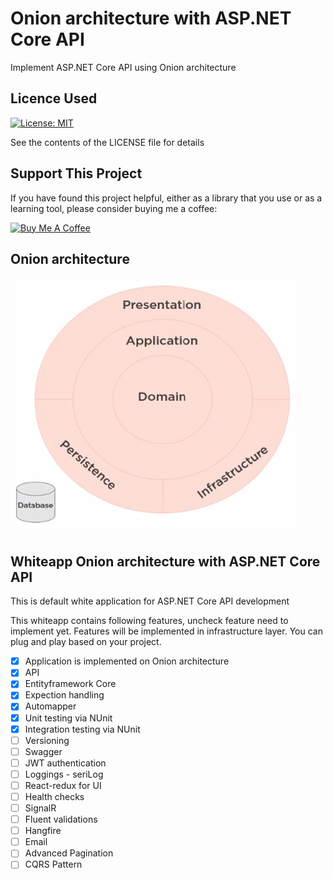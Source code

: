 # Onion architecture with ASP.NET Core API 

 Implement ASP.NET Core API using Onion architecture

## Licence Used
[![License: MIT](https://img.shields.io/badge/License-MIT-yellow.svg)](https://opensource.org/licenses/MIT)

See the contents of the LICENSE file for details

## Support This Project

If you have found this project helpful, either as a library that you use or as a learning tool, please consider buying me a coffee:

<a href="https://www.buymeacoffee.com/amitpnaik" target="_blank"><img src="https://www.buymeacoffee.com/assets/img/custom_images/orange_img.png" alt="Buy Me A Coffee" style="height: 41px !important;width: 174px !important" ></a>

## Onion architecture

![image](Assert/Onion.png)

## Whiteapp Onion architecture with ASP.NET Core API 

This is default white application for ASP.NET Core API development

This whiteapp contains following features, uncheck feature need to implement yet. Features will be implemented in infrastructure layer. You can plug and play based on your project.

- [x] Application is implemented on Onion architecture
- [x] API
- [x] Entityframework Core
- [x] Expection handling
- [x] Automapper
- [x] Unit testing via NUnit
- [x] Integration testing via NUnit
- [ ] Versioning
- [ ] Swagger
- [ ] JWT authentication
- [ ] Loggings - seriLog
- [ ] React-redux for UI
- [ ] Health checks
- [ ] SignalR
- [ ] Fluent validations
- [ ] Hangfire
- [ ] Email
- [ ] Advanced Pagination
- [ ] CQRS Pattern 
